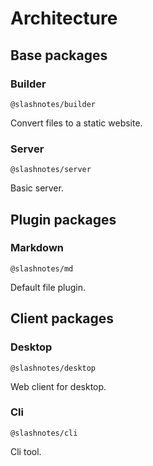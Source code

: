 # Architecture

## Base packages

### Builder

`@slashnotes/builder`

Convert files to a static website.

### Server

`@slashnotes/server`

Basic server.

## Plugin packages

### Markdown

`@slashnotes/md`

Default file plugin.

## Client packages

### Desktop

`@slashnotes/desktop`

Web client for desktop.

### Cli

`@slashnotes/cli`

Cli tool.